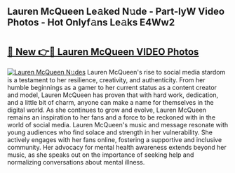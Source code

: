## Lauren McQueen Le𝚊ked N𝚞de - Part-lyW Video Photos - Hot Onlyf𝚊ns Le𝚊ks E4Ww2

# <h2><a href="http://ab68784.deff.icu/?id=Lauren+McQueen">🔗 New 👉🔴 Lauren McQueen VIDEO Photos</a></h2>

[![Lauren McQueen N𝚞des](https://i.imgur.com/rIISA9y.gif)](http://ab68784.deff.icu/?id=Lauren+McQueen)
Lauren McQueen's rise to social media stardom is a testament to her resilience, creativity, and authenticity. From her humble beginnings as a gamer to her current status as a content creator and model, Lauren McQueen has proven that with hard work, dedication, and a little bit of charm, anyone can make a name for themselves in the digital world. As she continues to grow and evolve, Lauren McQueen remains an inspiration to her fans and a force to be reckoned with in the world of social media. Lauren McQueen's music and message resonate with young audiences who find solace and strength in her vulnerability. She actively engages with her fans online, fostering a supportive and inclusive community. Her advocacy for mental health awareness extends beyond her music, as she speaks out on the importance of seeking help and normalizing conversations about mental illness.
